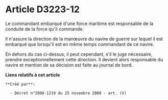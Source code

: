 # Article D3223-12

Le commandant embarqué d'une force maritime est responsable de la conduite de la force qu'il commande.

Il n'assure la direction de la manœuvre du navire de guerre sur lequel il est embarqué que lorsqu'il est en même temps
commandant de ce navire.

En dehors du cas ci-dessus, il peut cependant, s'il le juge nécessaire, prendre exceptionnellement cette direction. Il
devient alors responsable du navire et mention de sa décision est faite au journal de bord.

**Liens relatifs à cet article**

	**Créé par**:

	  - Décret n°2008-1219 du 25 novembre 2008 - art. (V)
